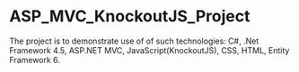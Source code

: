 # ASP_MVC_KnockoutJS_Project
The project is to demonstrate use of of such technologies:
C#, .Net Framework 4.5, ASP.NET MVC, JavaScript(KnockoutJS), CSS, HTML, Entity Framework 6.

